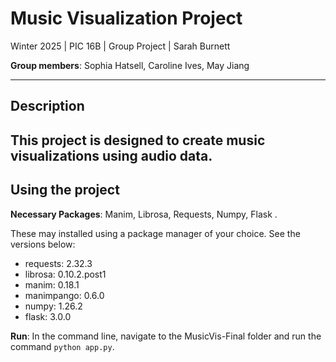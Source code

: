 # Music Visualization Project

Winter 2025 | PIC 16B | Group Project | Sarah Burnett

**Group members**: Sophia Hatsell, Caroline Ives, May Jiang

---
## Description

This project is designed to create music visualizations using audio data.
---
## Using the project
**Necessary Packages**: Manim, Librosa, Requests, Numpy, Flask . 

These may installed using a package manager of your choice. See the versions below:

- requests: 2.32.3
- librosa: 0.10.2.post1
- manim: 0.18.1
- manimpango: 0.6.0    
- numpy: 1.26.2
- flask: 3.0.0

**Run**: In the command line, navigate to the MusicVis-Final folder and run the command `python app.py`.
